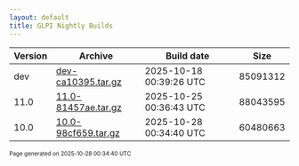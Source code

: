```yaml
---
layout: default
title: GLPI Nightly Builds
---
```


Version|Archive|Build date|Size
---|---|---|---
dev|[dev-ca10395.tar.gz](dev-ca10395.tar.gz)|2025-10-18 00:39:26 UTC|85091312
11.0|[11.0-81457ae.tar.gz](11.0-81457ae.tar.gz)|2025-10-25 00:36:43 UTC|88043595
10.0|[10.0-98cf659.tar.gz](10.0-98cf659.tar.gz)|2025-10-28 00:34:40 UTC|60480663

<font size="1">Page generated on 2025-10-28 00:34:40 UTC</font>
